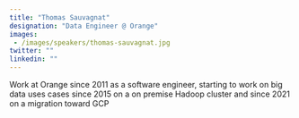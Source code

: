 ```yaml
---
title: "Thomas Sauvagnat"
designation: "Data Engineer @ Orange"
images: 
 - /images/speakers/thomas-sauvagnat.jpg
twitter: ""
linkedin: ""
---
```


Work at Orange since 2011 as a software engineer, starting to work on big data uses cases since 2015 on a on premise Hadoop cluster and since 2021 on a migration toward GCP